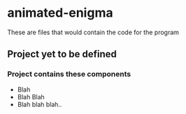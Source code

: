 # animated-enigma
These are files that would contain the code for the program
## Project yet to be defined 

### Project contains these components 
* Blah
* Blah Blah
* Blah blah blah..
